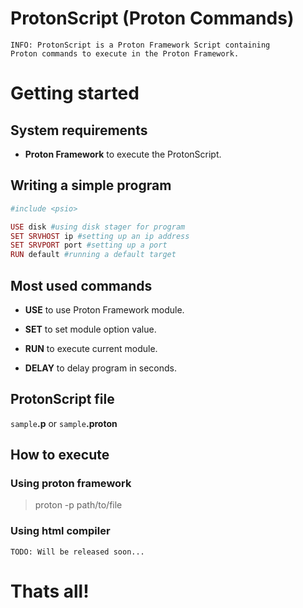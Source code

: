 # ProtonScript (Proton Commands)

    INFO: ProtonScript is a Proton Framework Script containing 
    Proton commands to execute in the Proton Framework.
    
# Getting started

## System requirements

- **Proton Framework** to execute the ProtonScript.

## Writing a simple program

```ruby
#include <psio>

USE disk #using disk stager for program
SET SRVHOST ip #setting up an ip address
SET SRVPORT port #setting up a port
RUN default #running a default target
```

## Most used commands

- **USE** to use Proton Framework module.

- **SET** to set module option value.

- **RUN** to execute current module.

- **DELAY** to delay program in seconds.

## ProtonScript file

`sample`**.p** or `sample`**.proton**

## How to execute

### Using proton framework

> proton -p path/to/file

### Using html compiler

    TODO: Will be released soon...

# Thats all!

